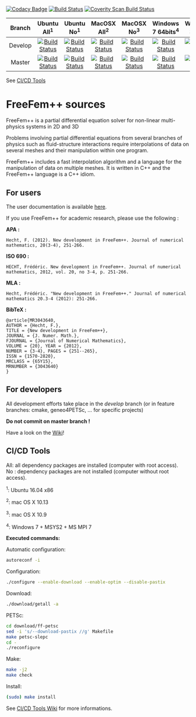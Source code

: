 <!----------------------------------------------------------------------------------->
<!--- This file is part of FreeFem++.                                             --->
<!---                                                                             --->
<!--- FreeFem++ is free software: you can redistribute it and/or modify           --->
<!--- it under the terms of the GNU Lesser General Public License as published by --->
<!--- the Free Software Foundation, either version 3 of the License, or           --->
<!--- (at your option) any later version.                                         --->
<!---                                                                             --->
<!--- FreeFem++ is distributed in the hope that it will be useful,                --->
<!--- but WITHOUT ANY WARRANTY; without even the implied warranty of              --->
<!--- MERCHANTABILITY or FITNESS FOR A PARTICULAR PURPOSE.  See the               --->
<!--- GNU Lesser General Public License for more details.                         --->
<!---                                                                             --->
<!--- You should have received a copy of the GNU Lesser General Public License    --->
<!--- along with Foobar.  If not, see <http://www.gnu.org/licenses/>.             --->
<!----------------------------------------------------------------------------------->

[![Codacy Badge](https://api.codacy.com/project/badge/Grade/710d25bb3c6040c19c3ff7c0f3201835)](https://www.codacy.com/app/sgarnotel/FreeFem-sources?utm_source=github.com&amp;utm_medium=referral&amp;utm_content=FreeFem/FreeFem-sources&amp;utm_campaign=Badge_Grade)
[![Build Status](https://travis-ci.org/FreeFem/FreeFem-sources.svg?branch=master)](https://travis-ci.org/FreeFem/FreeFem-sources)
<a href="https://scan.coverity.com/projects/freefem-freefem-sources">
  <img alt="Coverity Scan Build Status"
       src="https://scan.coverity.com/projects/15433/badge.svg"/>
</a>

| Branch | Ubuntu All<sup>1</sup> | Ubuntu No<sup>1</sup> | MacOSX All<sup>2</sup> | MacOSX No<sup>3</sup> | Windows 7 64bits<sup>4</sup> | Windows7 32bits<sup>4<sup> |
|:---:|:---:|:---:|:---:|:---:|:---:|:---:|
| Develop | [![Build Status](https://ci.inria.fr/freefem/buildStatus/icon?job=FreeFem-source-develop-UbuntuAll)](https://ci.inria.fr/freefem/job/FreeFem-source-develop-UbuntuAll/) | [![Build Status](https://ci.inria.fr/freefem/buildStatus/icon?job=FreeFem-source-develop-UbuntuNo)](https://ci.inria.fr/freefem/job/FreeFem-source-develop-UbuntuNo/) | [![Build Status](https://ci.inria.fr/freefem/buildStatus/icon?job=FreeFem-source-develop-MacOSXAll)](https://ci.inria.fr/freefem/job/FreeFem-source-develop-MacOSXAll/) | [![Build Status](https://ci.inria.fr/freefem/buildStatus/icon?job=FreeFem-source-develop-MacOSXNo)](https://ci.inria.fr/freefem/job/FreeFem-source-develop-MacOSXNo/) | [![Build Status](https://ci.inria.fr/freefem/buildStatus/icon?job=FreeFem-source-develop-Windows7)](https://ci.inria.fr/freefem/job/FreeFem-source-develop-Windows7) | [![Build Status](https://ci.inria.fr/freefem/buildStatus/icon?job=FreeFem-source-develop-Windows7-32)](https://ci.inria.fr/freefem/job/FreeFem-source-devlop-Windows7-32) |
| Master | [![Build Status](https://ci.inria.fr/freefem/buildStatus/icon?job=FreeFem-source-master-UbuntuAll)](https://ci.inria.fr/freefem/job/FreeFem-source-master-UbuntuAll/) | [![Build Status](https://ci.inria.fr/freefem/buildStatus/icon?job=FreeFem-source-master-UbuntuNo)](https://ci.inria.fr/freefem/job/FreeFem-source-master-UbuntuNo/) | [![Build Status](https://ci.inria.fr/freefem/buildStatus/icon?job=FreeFem-source-master-MacOSXAll)](https://ci.inria.fr/freefem/job/FreeFem-source-master-MacOSXAll/) | [![Build Status](https://ci.inria.fr/freefem/buildStatus/icon?job=FreeFem-source-master-MacOSXNo)](https://ci.inria.fr/freefem/job/FreeFem-source-master-MacOSXNo/) | [![Build Status](https://ci.inria.fr/freefem/buildStatus/icon?job=FreeFem-source-master-Windows7)](https://ci.inria.fr/freefem/job/FreeFem-source-master-Windows7) | [![Build Status](https://ci.inria.fr/freefem/buildStatus/icon?job=FreeFem-source-master-Windows7-32)](https://ci.inria.fr/freefem/job/FreeFem-source-master-Windows7-32) |

See [CI/CD Tools](#ci-cd-tools)

# FreeFem++ sources

FreeFem++ is a partial differential equation solver for non-linear multi-physics systems in 2D and 3D

Problems involving partial differential equations from several branches of physics such as fluid-structure interactions require interpolations of data on several meshes and their manipulation within one program.

FreeFem++ includes a fast interpolation algorithm and a language for the manipulation of data on multiple meshes. It is written in C++ and the FreeFem++ language is a C++ idiom.

## For users

The user documentation is available [here](https://github.com/FreeFem/FreeFem-doc).

If you use FreeFem++ for academic research, please use the following :

**APA :**
```
Hecht, F. (2012). New development in FreeFem++. Journal of numerical mathematics, 20(3-4), 251-266.
```

**ISO 690 :**
```
HECHT, Frédéric. New development in FreeFem++. Journal of numerical mathematics, 2012, vol. 20, no 3-4, p. 251-266.
```

**MLA :**
```
Hecht, Frédéric. "New development in FreeFem++." Journal of numerical mathematics 20.3-4 (2012): 251-266.
```

**BibTeX :**
```
@article{MR3043640,
AUTHOR = {Hecht, F.},
TITLE = {New development in FreeFem++},
JOURNAL = {J. Numer. Math.},
FJOURNAL = {Journal of Numerical Mathematics},
VOLUME = {20}, YEAR = {2012},
NUMBER = {3-4}, PAGES = {251--265},
ISSN = {1570-2820},
MRCLASS = {65Y15},
MRNUMBER = {3043640}
}
```


## For developers

All development efforts take place in the _develop_ branch (or in feature branches: cmake, geneo4PETSc, ... for specific projects)

**Do not commit on master branch !**

Have a look on the [Wiki](https://github.com/FreeFem/FreeFem-sources/wiki)!

## CI/CD Tools

All: all dependency packages are installed (computer with root access).<br/>
No : dependency packages are not installed (computer without root access).

<sup>1</sup>: Ubuntu 16.04 x86

<sup>2</sup>: mac OS X 10.13

<sup>3</sup>: mac OS X 10.9

<sup>4</sup>: Windows 7 + MSYS2 + MS MPI 7

__Executed commands:__

Automatic configuration:

```bash
autoreconf -i
```

Configuration:

```bash
./configure --enable-download --enable-optim --disable-pastix
```

Download:

```bash
./download/getall -a
```

PETSc:

```bash
cd download/ff-petsc
sed -i 's/--download-pastix //g' Makefile
make petsc-slepc
cd -
./reconfigure
```

Make:

```bash
make -j2
make check
```

Install:

```bash
(sudo) make install
```

See [CI/CD Tools Wiki](https://github.com/FreeFem/FreeFem-sources/wiki/CI-CD-Tools) for more informations.
